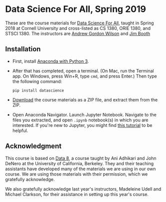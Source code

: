 # Data Science For All, Spring 2019

These are the course materials for [Data Science For All][dsfa-web],
taught in Spring 2018 at Cornell University and cross-listed as 
CS 1380, ORIE 1380, and STSCI 1380.  The instructors are
[Andrew Gordon Wilson][agw] and [Jim Booth][jb]

## Installation

- First, install [Anaconda with Python 3](https://www.anaconda.com/download/).

- After that has completed, open a terminal.  (On Mac, run the Terminal app. 
  On Windows, press Win+R, type `cmd`, and press Enter.)  Then
  type the following command:
  ```
  pip install datascience
  ```
  
- [Download][zip] the course materials as a ZIP file, and extract them from the ZIP.

- Open Anaconda Navigator.  Launch Jupyter Notebook.  Navigate to the files you
  extracted, and open `.ipynb` notebook(s) in which you are interested.
  If you're new to Jupyter, you might find [this tutorial][tutorial] to be helpful.
  
## Acknowledgment

This course is based on [Data 8](http://data8.org), a course taught by
Ani Adhikari and John DeNero at the University of California, Berkeley. 
They and their teaching assistants have developed many of the materials
we are using in our own course.  We are using those materials with their
permission, which we gratefully acknowledge.

We also gratefully acknowledge last year's instructors, Madeleine Udell
and Michael Clarkson, for their assistance in setting up this year's 
course.

[dsfa-web]: update
[agw]: https://people.orie.cornell.edu/andrew/
[jb]: http://faculty.bscb.cornell.edu/~booth/
[tutorial]: https://jupyter-notebook-beginner-guide.readthedocs.io/en/latest/
[zip]: update
